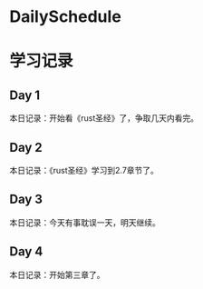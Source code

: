 # DailySchedule

# 学习记录

## Day 1
本日记录：开始看《rust圣经》了，争取几天内看完。

## Day 2
本日记录：《rust圣经》学习到2.7章节了。

## Day 3
本日记录：今天有事耽误一天，明天继续。

## Day 4
本日记录：开始第三章了。